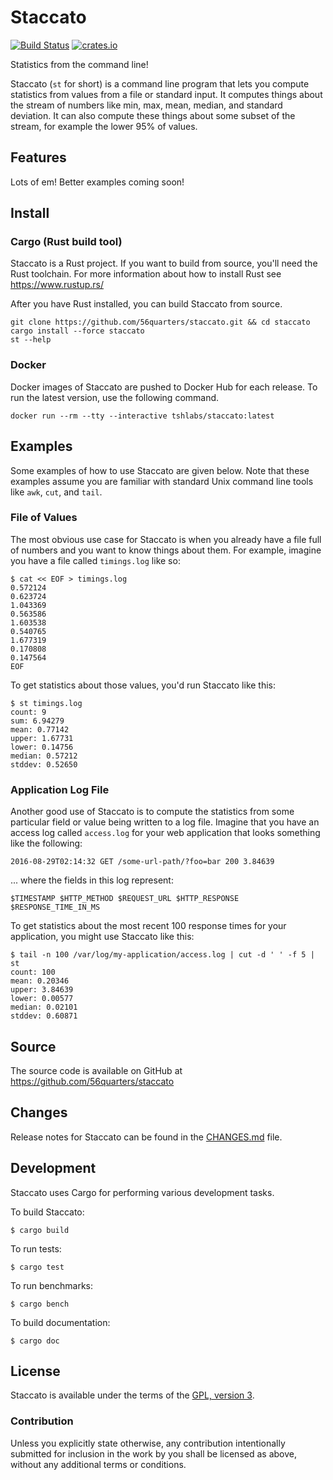 # Staccato

[![Build Status](https://travis-ci.org/56quarters/staccato.svg?branch=master)](https://travis-ci.org/56quarters/staccato)
[![crates.io](https://img.shields.io/crates/v/staccato.svg)](https://crates.io/crates/staccato/)

Statistics from the command line!

Staccato (`st` for short) is a command line program that lets you compute
statistics from values from a file or standard input. It computes things
about the stream of numbers like min, max, mean, median, and standard
deviation. It can also compute these things about some subset of the stream,
for example the lower 95% of values.

## Features

Lots of em! Better examples coming soon!

## Install

### Cargo (Rust build tool)

Staccato is a Rust project. If you want to build from source, you'll need the Rust
toolchain. For more information about how to install Rust see https://www.rustup.rs/

After you have Rust installed, you can build Staccato from source.

```
git clone https://github.com/56quarters/staccato.git && cd staccato
cargo install --force staccato
st --help
```

### Docker

Docker images of Staccato are pushed to Docker Hub for each release. To run the latest
version, use the following command.

```
docker run --rm --tty --interactive tshlabs/staccato:latest
```

## Examples

Some examples of how to use Staccato are given below. Note that these
examples assume you are familiar with standard Unix command line tools
like `awk`, `cut`, and `tail`.

### File of Values

The most obvious use case for Staccato is when you already have a file
full of numbers and you want to know things about them. For example, imagine
you have a file called `timings.log` like so:

```
$ cat << EOF > timings.log
0.572124
0.623724
1.043369
0.563586
1.603538
0.540765
1.677319
0.170808
0.147564
EOF
```

To get statistics about those values, you'd run Staccato like this:

```
$ st timings.log
count: 9
sum: 6.94279
mean: 0.77142
upper: 1.67731
lower: 0.14756
median: 0.57212
stddev: 0.52650
```

### Application Log File

Another good use of Staccato is to compute the statistics from some
particular field or value being written to a log file. Imagine that
you have an access log called `access.log` for your web application
that looks something like the following:

```
2016-08-29T02:14:32 GET /some-url-path/?foo=bar 200 3.84639
```

... where the fields in this log represent:

```
$TIMESTAMP $HTTP_METHOD $REQUEST_URL $HTTP_RESPONSE $RESPONSE_TIME_IN_MS
```

To get statistics about the most recent 100 response times for your
application, you might use Staccato like this:

```
$ tail -n 100 /var/log/my-application/access.log | cut -d ' ' -f 5 | st
count: 100
mean: 0.20346
upper: 3.84639
lower: 0.00577
median: 0.02101
stddev: 0.60871
```

## Source

The source code is available on GitHub at https://github.com/56quarters/staccato

## Changes

Release notes for Staccato can be found in the [CHANGES.md](CHANGES.md) file.

## Development

Staccato uses Cargo for performing various development tasks.

To build Staccato:

```
$ cargo build
```

To run tests:

```
$ cargo test
```

To run benchmarks:

```
$ cargo bench
```

To build documentation:

```
$ cargo doc
```

## License

Staccato is available under the terms of the [GPL, version 3](LICENSE).

### Contribution

Unless you explicitly state otherwise, any contribution intentionally submitted
for inclusion in the work by you shall be licensed as above, without any
additional terms or conditions.
